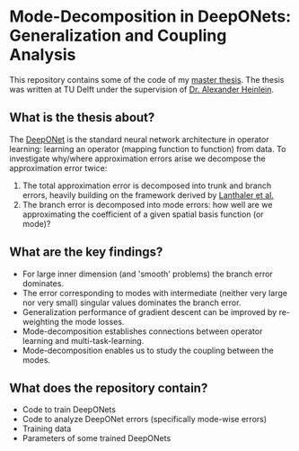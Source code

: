 # Mode-Decomposition in DeepONets: Generalization and Coupling Analysis

This repository contains some of the code of my [master thesis](https://repository.tudelft.nl/record/uuid:e8a0439c-ecfa-4adc-8ea7-2679847995eb). 
The thesis was written at TU Delft under the supervision of [Dr. Alexander Heinlein](https://searhein.github.io/).

## What is the thesis about?

The [DeepONet](https://arxiv.org/abs/1910.03193) is the standard neural network architecture in operator learning: learning an operator (mapping function to function) from data.
To investigate why/where approximation errors arise we decompose the approximation error twice:
1. The total approximation error is decomposed into trunk and branch errors, heavily building on the framework derived by [Lanthaler et al.](https://arxiv.org/abs/2102.09618)
2. The branch error is decomposed into mode errors: how well are we approximating the coefficient of a given spatial basis function (or mode)?

## What are the key findings?
- For large inner dimension (and 'smooth' problems) the branch error dominates.
- The error corresponding to modes with intermediate (neither very large nor very small) singular values dominates the branch error.
- Generalization performance of gradient descent can be improved by re-weighting the mode losses.
- Mode-decomposition establishes connections between operator learning and multi-task-learning.
- Mode-decomposition enables us to study the coupling between the modes.

## What does the repository contain?
- Code to train DeepONets
- Code to analyze DeepONet errors (specifically mode-wise errors)
- Training data
- Parameters of some trained DeepONets
